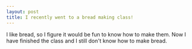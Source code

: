 ```yaml
---
layout: post
title: I recently went to a bread making class!
---
```


I like bread, so I figure it would be fun to know how to make them. Now I have finished the class and I still don't know how to make bread.
